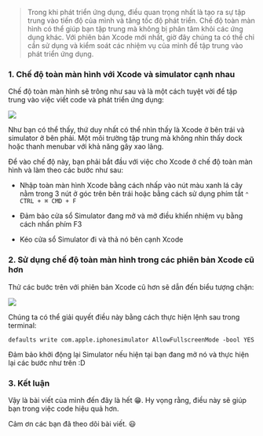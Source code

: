 > Trong khi phát triển ứng dụng, điều quan trọng nhất là tạo ra sự tập trung vào tiến độ của mình và tăng tốc độ phát triển. Chế độ toàn màn hình có thể giúp bạn tập trung mà không bị phân tâm khỏi các ứng dụng khác. Với phiên bản Xcode mới nhất, giờ đây chúng ta có thể chỉ cần sử dụng và kiểm soát các nhiệm vụ của mình để tập trung vào phát triển ứng dụng.

### 1. Chế độ toàn màn hình với Xcode và simulator cạnh nhau

Chế độ toàn màn hình sẽ trông như sau và là một cách tuyệt vời để tập trung vào việc viết code và phát triển ứng dụng:

![](https://images.viblo.asia/ce98ed2f-6628-4a34-a740-bbaaa8984dbb.png)

Như bạn có thể thấy, thứ duy nhất có thể nhìn thấy là Xcode ở bên trái và simulator ở bên phải. Một môi trường tập trung mà không nhìn thấy dock hoặc thanh menubar với khả năng gây xao lãng.

Để vào chế độ này, bạn phải bắt đầu với việc cho Xcode ở chế độ toàn màn hình và làm theo các bước như sau:

* Nhập toàn màn hình Xcode bằng cách nhấp vào nút màu xanh lá cây nằm trong 3 nút ở góc trên bên trái hoặc bằng cách sử dụng phím tắt `⌃ CTRL + ⌘ CMD + F`

* Đảm bảo cửa sổ Simulator đang mở và mở điều khiển nhiệm vụ bằng cách nhấn phím F3

* Kéo cửa sổ Simulator đi và thả nó bên cạnh Xcode

### 2. Sử dụng chế độ toàn màn hình trong các phiên bản Xcode cũ hơn

Thử các bước trên với phiên bản Xcode cũ hơn sẽ dẫn đến biểu tượng chặn:

![](https://images.viblo.asia/2f985609-08dc-4123-a8af-ac6e44b98154.png)

Chúng ta có thể giải quyết điều này bằng cách thực hiện lệnh sau trong terminal:

```
defaults write com.apple.iphonesimulator AllowFullscreenMode -bool YES
```

Đảm bảo khởi động lại Simulator nếu hiện tại bạn đang mở nó và thực hiện lại các bước như trên :D

### 3. Kết luận 

Vậy là bài viết của mình đến đây là hết 😁. Hy vọng rằng, điều này sẽ giúp bạn trong việc code hiệu quả hơn.

Cảm ơn các bạn đã theo dõi bài viết. 😃